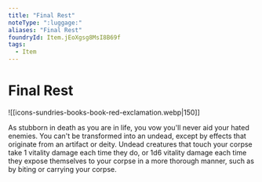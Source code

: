 ```yaml
---
title: "Final Rest"
noteType: ":luggage:"
aliases: "Final Rest"
foundryId: Item.jEoXgsg8MsI8B69f
tags:
  - Item
---
```


# Final Rest
![[icons-sundries-books-book-red-exclamation.webp|150]]

As stubborn in death as you are in life, you vow you'll never aid your hated enemies. You can't be transformed into an undead, except by effects that originate from an artifact or deity. Undead creatures that touch your corpse take 1 vitality damage each time they do, or 1d6 vitality damage each time they expose themselves to your corpse in a more thorough manner, such as by biting or carrying your corpse.
